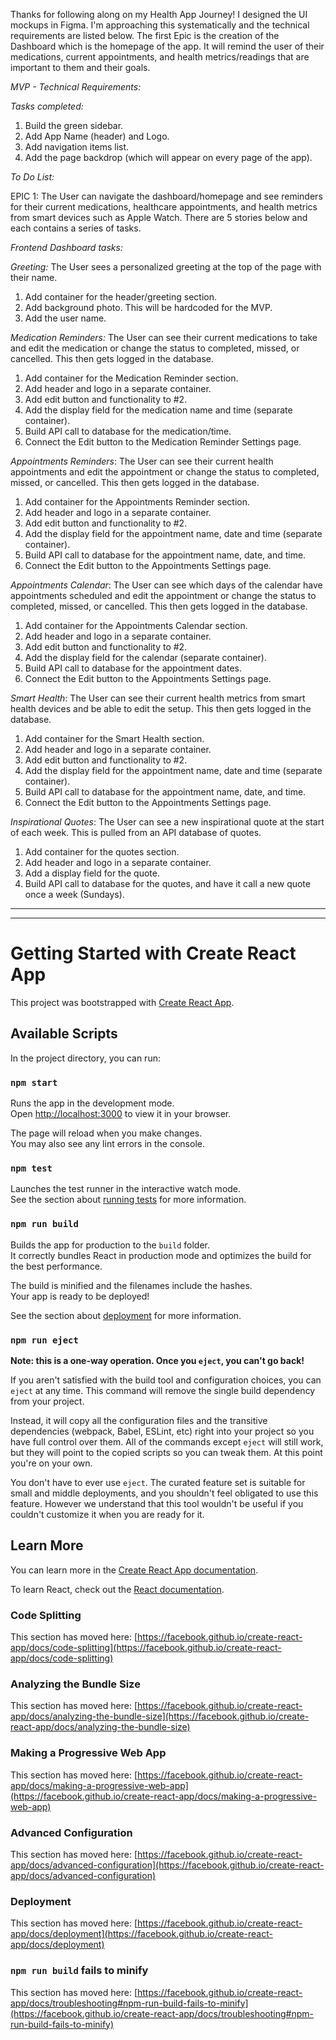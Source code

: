 Thanks for following along on my Health App Journey! I designed the UI mockups in Figma. I'm approaching this systematically and the technical requirements are listed below. The first Epic is the creation of the Dashboard which is the homepage of the app. It will remind the user of their medications, current appointments, and health metrics/readings that are important to them and their goals.

*MVP - Technical Requirements:*

*Tasks completed:*
1. Build the green sidebar.
2. Add App Name (header) and Logo.
3. Add navigation items list.
4. Add the page backdrop (which will appear on every page of the app).

*To Do List:*

EPIC 1: The User can navigate the dashboard/homepage and see reminders for their current medications, healthcare appointments, and health metrics from smart devices such as Apple Watch. There are 5 stories below and each contains a series of tasks.

*Frontend Dashboard tasks:*

*Greeting:*
The User sees a personalized greeting at the top of the page with their name.
1. Add container for the header/greeting section.
2. Add background photo. This will be hardcoded for the MVP.
3. Add the user name. 

*Medication Reminders:*
The User can see their current medications to take and edit the medication or change the status to completed, missed, or cancelled. This then gets logged in the database.
1. Add container for the Medication Reminder section.
2. Add header and logo in a separate container.
3. Add edit button and functionality to #2.
4. Add the display field for the medication name and time (separate container).
5. Build API call to database for the medication/time.
6. Connect the Edit button to the Medication Reminder Settings page.

*Appointments Reminders*:
The User can see their current health appointments and edit the appointment or change the status to completed, missed, or cancelled. This then gets logged in the database.
1. Add container for the Appointments Reminder section.
2. Add header and logo in a separate container.
3. Add edit button and functionality to #2.
4. Add the display field for the appointment name, date and time (separate container).
5. Build API call to database for the appointment name, date, and time.
6. Connect the Edit button to the Appointments Settings page.

*Appointments Calendar*:
The User can see which days of the calendar have appointments scheduled and edit the appointment or change the status to completed, missed, or cancelled. This then gets logged in the database.
1. Add container for the Appointments Calendar section.
2. Add header and logo in a separate container.
3. Add edit button and functionality to #2.
4. Add the display field for the calendar (separate container).
5. Build API call to database for the appointment dates.
6. Connect the Edit button to the Appointments Settings page.

*Smart Health*:
The User can see their current health metrics from smart health devices and be able to edit the setup. This then gets logged in the database.
1. Add container for the Smart Health section.
2. Add header and logo in a separate container.
3. Add edit button and functionality to #2.
4. Add the display field for the appointment name, date and time (separate container).
5. Build API call to database for the appointment name, date, and time.
6. Connect the Edit button to the Appointments Settings page.

*Inspirational Quotes*:
The User can see a new inspirational quote at the start of each week. This is pulled from an API database of quotes.
1. Add container for the quotes section.
2. Add header and logo in a separate container.
3. Add a display field for the quote.
5. Build API call to database for the quotes, and have it call a new quote once a week (Sundays).


********************











*************************************************************************

# Getting Started with Create React App

This project was bootstrapped with [Create React App](https://github.com/facebook/create-react-app).

## Available Scripts

In the project directory, you can run:

### `npm start`

Runs the app in the development mode.\
Open [http://localhost:3000](http://localhost:3000) to view it in your browser.

The page will reload when you make changes.\
You may also see any lint errors in the console.

### `npm test`

Launches the test runner in the interactive watch mode.\
See the section about [running tests](https://facebook.github.io/create-react-app/docs/running-tests) for more information.

### `npm run build`

Builds the app for production to the `build` folder.\
It correctly bundles React in production mode and optimizes the build for the best performance.

The build is minified and the filenames include the hashes.\
Your app is ready to be deployed!

See the section about [deployment](https://facebook.github.io/create-react-app/docs/deployment) for more information.

### `npm run eject`

**Note: this is a one-way operation. Once you `eject`, you can't go back!**

If you aren't satisfied with the build tool and configuration choices, you can `eject` at any time. This command will remove the single build dependency from your project.

Instead, it will copy all the configuration files and the transitive dependencies (webpack, Babel, ESLint, etc) right into your project so you have full control over them. All of the commands except `eject` will still work, but they will point to the copied scripts so you can tweak them. At this point you're on your own.

You don't have to ever use `eject`. The curated feature set is suitable for small and middle deployments, and you shouldn't feel obligated to use this feature. However we understand that this tool wouldn't be useful if you couldn't customize it when you are ready for it.

## Learn More

You can learn more in the [Create React App documentation](https://facebook.github.io/create-react-app/docs/getting-started).

To learn React, check out the [React documentation](https://reactjs.org/).

### Code Splitting

This section has moved here: [https://facebook.github.io/create-react-app/docs/code-splitting](https://facebook.github.io/create-react-app/docs/code-splitting)

### Analyzing the Bundle Size

This section has moved here: [https://facebook.github.io/create-react-app/docs/analyzing-the-bundle-size](https://facebook.github.io/create-react-app/docs/analyzing-the-bundle-size)

### Making a Progressive Web App

This section has moved here: [https://facebook.github.io/create-react-app/docs/making-a-progressive-web-app](https://facebook.github.io/create-react-app/docs/making-a-progressive-web-app)

### Advanced Configuration

This section has moved here: [https://facebook.github.io/create-react-app/docs/advanced-configuration](https://facebook.github.io/create-react-app/docs/advanced-configuration)

### Deployment

This section has moved here: [https://facebook.github.io/create-react-app/docs/deployment](https://facebook.github.io/create-react-app/docs/deployment)

### `npm run build` fails to minify

This section has moved here: [https://facebook.github.io/create-react-app/docs/troubleshooting#npm-run-build-fails-to-minify](https://facebook.github.io/create-react-app/docs/troubleshooting#npm-run-build-fails-to-minify)
